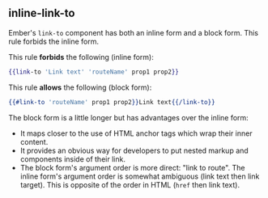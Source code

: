 ## inline-link-to

Ember's `link-to` component has both an inline form and a block form. This rule forbids the inline form.

This rule **forbids** the following (inline form):

```hbs
{{link-to 'Link text' 'routeName' prop1 prop2}}
```

This rule **allows** the following (block form):

```hbs
{{#link-to 'routeName' prop1 prop2}}Link text{{/link-to}}
```

The block form is a little longer but has advantages over the inline form:

* It maps closer to the use of HTML anchor tags which wrap their inner content.
* It provides an obvious way for developers to put nested markup and components inside of their link.
* The block form's argument order is more direct: "link to route". The inline form's argument order is somewhat ambiguous (link text then link target). This is opposite of the order in HTML (`href` then link text).
